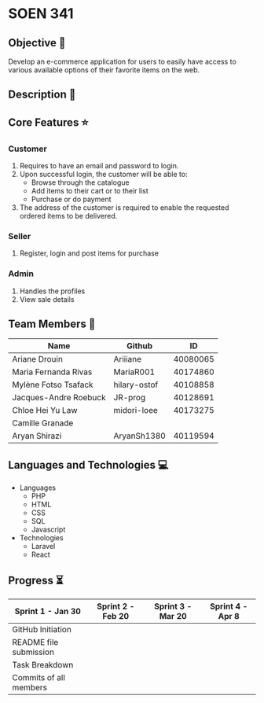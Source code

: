 # SOEN 341


## Objective 🎯
Develop an e-commerce application for users to easily have access to various available options of their favorite items on the web.

## Description 📝

## Core Features ⭐
### Customer
1. Requires to have an email and password to login. 
3. Upon successful login, the customer will be able to:
     - Browse through the catalogue
     - Add items to their cart or to their list
     - Purchase or do payment
4. The address of the customer is required to enable the requested ordered items to be delivered.

### Seller
1. Register, login and post items for purchase 

### Admin
1. Handles the profiles
2. View sale details

## Team Members 👥
| Name | Github | ID |
| --- | --- | --- |
| Ariane Drouin | Ariiiane | 40080065 |
| Maria Fernanda Rivas | MariaR001 | 40174860 |
| Mylène Fotso Tsafack | hilary-ostof | 40108858 |
| Jacques-Andre Roebuck | JR-prog | 40128691 |
| Chloe Hei Yu Law | midori-loee | 40173275 |
| Camille Granade | | |
| Aryan Shirazi | AryanSh1380 | 40119594 |
	
## Languages and Technologies 💻
- Languages
  - PHP
  - HTML
  - CSS
  - SQL
  - Javascript
- Technologies 
  - Laravel
  - React

## Progress ⏳
| Sprint 1 - Jan 30 | Sprint 2 - Feb 20 | Sprint 3 - Mar 20 | Sprint 4 - Apr 8 |
| --- | --- | --- | --- |
| GitHub Initiation | | | |
| README file submission | | | |
| Task Breakdown | | | |
| Commits of all members | | | |
